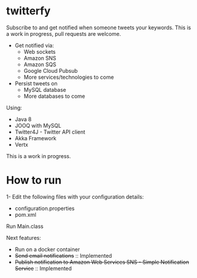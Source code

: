 # twitterfy
Subscribe to and get notified when someone tweets your keywords. This is a work in progress, pull requests are welcome.
 - Get notified via:
   - Web sockets
   - Amazon SNS
   - Amazon SQS
   - Google Cloud Pubsub
   - More services/technologies to come
 - Persist tweets on
   - MySQL database
   - More databases to come

Using:
 - Java 8
 - JOOQ with MySQL
 - Twitter4J - Twitter API client
 - Akka Framework
 - Vertx

This is a work in progress.

# How to run
1- Edit the following files with your configuration details:
  - configuration.properties
  - pom.xml

Run Main.class

Next features:
  - Run on a docker container
  - ~~Send email notifications~~ :: Implemented
  - ~~Publish notification to Amazon Web Services SNS - Simple Notification Service~~ :: Implemented
